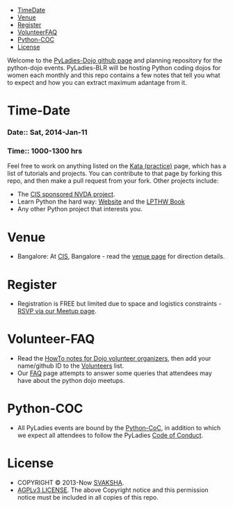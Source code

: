 * [TimeDate](#timedate)
* [Venue](#venue)
* [Register](#register)
* [VolunteerFAQ](#volunteerfaq) 
* [Python-COC](#pythoncoc)
* [License](#license) 


Welcome to the [PyLadies-Dojo github page](http://svaksha.github.io/pyladies-dojo) and planning repository for the python-dojo events. PyLadies-BLR will be hosting Python coding dojos for women each monthly and this repo contains a few notes that tell you what to expect and how you can extract maximum adantage from it.

# Time-Date
### Date:: Sat, 2014-Jan-11
### Time:: 1000-1300 hrs 
Feel free to work on anything listed on the [Kata (practice)](https://github.com/svaksha/pyladies-dojo/blob/master/Kata.mediawiki) page, which has a list of tutorials and projects. You can contribute to that page by forking this repo, and then make a pull request from your fork. Other projects include:
* The [CIS sponsored NVDA project](https://github.com/svaksha/pyladies-dojo/blob/master/Jobs-FOSS/CIS.mediawiki).
* Learn Python the hard way: [Website](http://learnpythonthehardway.org) and the [LPTHW Book](http://learnpythonthehardway.org/book/)
* Any other Python project that interests you.

# Venue
* Bangalore: At [CIS](http://cis-india.org/about), Bangalore - read the [venue page](https://github.com/svaksha/pyladies-dojo/blob/master/Venue-BLR.mediawiki) for direction details.

# Register
* Registration is FREE but limited due to space and logistics constraints - [RSVP via our Meetup page](https://www.meetup.com/PyladiesBangalore/).


# Volunteer-FAQ 
* Read the [HowTo notes for Dojo volunteer organizers](https://github.com/svaksha/pyladies-dojo/blob/master/VolunteerHandbook/VenueHowto.md), then add your name/github ID to the [Volunteers](https://github.com/svaksha/pyladies-dojo/blob/master/VolunteerHandbook/Volunteers.mediawiki)  list.
* Our [FAQ](https://github.com/svaksha/pyladies-dojo/blob/master/FAQ.mediawiki) page attempts to answer some queries that attendees may have about the python dojo meetups.


# Python-COC 
* All PyLadies events are bound by the [Python-CoC](http://www.python.org/psf/codeofconduct/), in addition to which we expect all attendees to follow the PyLadies [Code of Conduct](http://www.pyladies.com/CodeOfConduct/).


# License 
* COPYRIGHT © 2013-Now [SVAKSHA](https://github.com/svaksha).
* [AGPLv3 LICENSE](http://www.gnu.org/licenses/agpl.html). The above Copyright notice and this permission notice must be included in all copies of this repo.
